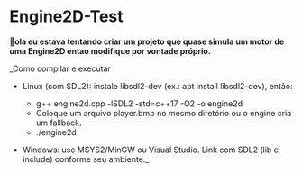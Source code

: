 # Engine2D-Test
**👋ola eu estava tentando criar um projeto que quase simula um motor de uma Engine2D entao modifique por vontade próprio.**

_Como compilar e executar

- Linux (com SDL2): instale libsdl2-dev (ex.: apt install libsdl2-dev), então:
  - g++ engine2d.cpp -lSDL2 -std=c++17 -O2 -o engine2d
  - Coloque um arquivo player.bmp no mesmo diretório ou o engine cria um fallback.
  - ./engine2d

- Windows: use MSYS2/MinGW ou Visual Studio. Link com SDL2 (lib e include) conforme seu ambiente._